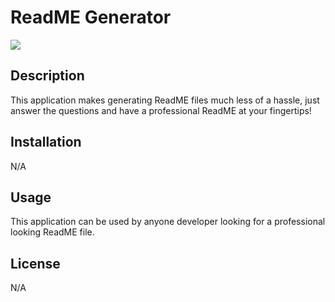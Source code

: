 <h1>ReadME Generator</h1>

<img src="./assets/DemoImage.png"></img>

<h2>Description</h2>
<p>This application makes generating ReadME files much less of a hassle, just answer the questions and have a professional ReadME at your fingertips!</p>

<h2>Installation</h2>
<p>N/A</p>

<h2>Usage</h2>
<p>This application can be used by anyone developer looking for a professional looking ReadME file.</p>

<h2>License</h2>
<p>N/A</p>

